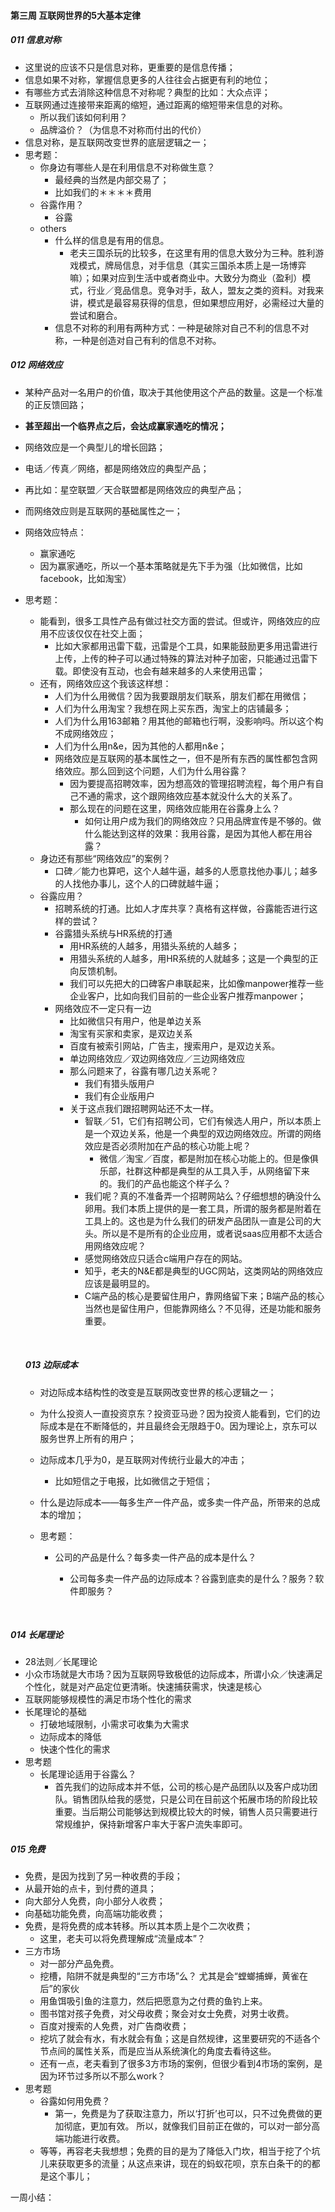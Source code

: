 #### 第三周 互联网世界的5大基本定律

##### 011  信息对称 

- 这里说的应该不只是信息对称，更重要的是信息传播；
- 信息如果不对称，掌握信息更多的人往往会占据更有利的地位；
- 有哪些方式去消除这种信息不对称呢？典型的比如：大众点评；
- 互联网通过连接带来距离的缩短，通过距离的缩短带来信息的对称。
  - 所以我们该如何利用？
  - 品牌溢价？（为信息不对称而付出的代价）
- 信息对称，是互联网改变世界的底层逻辑之一；
- 思考题：
  - 你身边有哪些人是在利用信息不对称做生意？
    - 最经典的当然是内部交易了；
    - 比如我们的＊＊＊＊费用
  - 谷露作用？
    - 谷露
  - others
    - 什么样的信息是有用的信息。
      - 老夫三国杀玩的比较多，在这里有用的信息大致分为三种。胜利游戏模式，牌局信息，对手信息（其实三国杀本质上是一场博弈嘛）；如果对应到生活中或者商业中。大致分为商业（盈利）模式，行业／竞品信息。竞争对手，敌人，盟友之类的资料。对我来讲，模式是最容易获得的信息，但如果想应用好，必需经过大量的尝试和磨合。
    - 信息不对称的利用有两种方式：一种是破除对自己不利的信息不对称，一种是创造对自己有利的信息不对称。

##### 012  网络效应 

- 某种产品对一名用户的价值，取决于其他使用这个产品的数量。这是一个标准的正反馈回路；

- **甚至超出一个临界点之后，会达成赢家通吃的情况；**

- 网络效应是一个典型儿的增长回路；

- 电话／传真／网络，都是网络效应的典型产品；

- 再比如：星空联盟／天合联盟都是网络效应的典型产品；

- 而网络效应则是互联网的基础属性之一；

- 网络效应特点：

  - 赢家通吃
  - 因为赢家通吃，所以一个基本策略就是先下手为强（比如微信，比如facebook，比如淘宝）

- 思考题：

  - 能看到，很多工具性产品有做过社交方面的尝试。但或许，网络效应的应用不应该仅仅在社交上面；
    - 比如大家都用迅雷下载，迅雷是个工具，如果能鼓励更多用迅雷进行上传，上传的种子可以通过特殊的算法对种子加密，只能通过迅雷下载。即使没有互动，也会有越来越多的人来使用迅雷；
  - 还有，网络效应这个我该这样想：
    - 人们为什么用微信？因为我要跟朋友们联系，朋友们都在用微信；
    - 人们为什么用淘宝？我想在网上买东西，淘宝上的店铺最多；
    - 人们为什么用163邮箱？用其他的邮箱也行啊，没影响吗。所以这个构不成网络效应；
    - 人们为什么用n&e，因为其他的人都用n&e；
    - 网络效应是互联网的基本属性之一，但不是所有东西的属性都包含网络效应。那么回到这个问题，人们为什么用谷露？
      - 因为要提高招聘效率，因为想高效的管理招聘流程，每个用户有自己不通的需求，这个跟网络效应基本就没什么大的关系了。
      - 那么现在的问题在这里，网络效应能用在谷露身上么？
        - 如何让用户成为我们的网络效应？只用品牌宣传是不够的。做什么能达到这样的效果：我用谷露，是因为其他人都在用谷露？
  - 身边还有那些“网络效应”的案例？
    - 口碑／能力也算吧，这个人越牛逼，越多的人愿意找他办事儿；越多的人找他办事儿，这个人的口碑就越牛逼；
  - 谷露应用？
    - 招聘系统的打通。比如人才库共享？真格有这样做，谷露能否进行这样的尝试？
    - 谷露猎头系统与HR系统的打通
      - 用HR系统的人越多，用猎头系统的人越多；
      - 用猎头系统的人越多，用HR系统的人就越多；这是一个典型的正向反馈机制。
      - 我们可以先把大的口碑客户串联起来，比如像manpower推荐一些企业客户，比如向我们目前的一些企业客户推荐manpower；
    - 网络效应不一定只有一边
      - 比如微信只有用户，他是单边关系
      - 淘宝有买家和卖家，是双边关系
      - 百度有被索引网站，广告主，搜索用户，是双边关系。
      - 单边网络效应／双边网络效应／三边网络效应
      - 那么问题来了，谷露有哪几边关系呢？
        - 我们有猎头版用户
        - 我们有企业版用户
      - 关于这点我们跟招聘网站还不太一样。
        - 智联／51，它们有招聘公司，它们有候选人用户，所以本质上是一个双边关系，他是一个典型的双边网络效应。所谓的网络效应是否必须附加在产品的核心功能上呢？
          - 微信／淘宝／百度，都是附加在核心功能上的。但是像俱乐部，社群这种都是典型的从工具入手，从网络留下来的。我们的产品也能这个样子么？
        - 我们呢？真的不准备弄一个招聘网站么？仔细想想的确没什么卵用。我们本质上提供的是一套工具，所谓的服务都是附着在工具上的。这也是为什么我们的研发产品团队一直是公司的大头。所以是不是所有的企业应用，或者说saas应用都不太适合用网络效应呢？
        - 感觉网络效应只适合c端用户存在的网站。
        - 知乎，老夫的N&E都是典型的UGC网站，这类网站的网络效应应该是最明显的。
        - C端产品的核心是要留住用户，靠网络留下来；B端产品的核心当然也是留住用户，但能靠网络么？不见得，还是功能和服务重要。

  ​

  ##### 013  边际成本

  - 对边际成本结构性的改变是互联网改变世界的核心逻辑之一；

  - 为什么投资人一直投资京东？投资亚马逊？因为投资人能看到，它们的边际成本是在不断降低的，并且最终会无限趋于0。因为理论上，京东可以服务世界上所有的用户；

  - 边际成本几乎为0，是互联网对传统行业最大的冲击；

    - 比如短信之于电报，比如微信之于短信；

  - 什么是边际成本——每多生产一件产品，或多卖一件产品，所带来的总成本的增加；

  - 思考题：

    - 公司的产品是什么？每多卖一件产品的成本是什么？

      - 公司每多卖一件产品的边际成本？谷露到底卖的是什么？服务？软件即服务？

      ​

##### 014 长尾理论

- 28法则／长尾理论
- 小众市场就是大市场？因为互联网导致极低的边际成本，所谓小众／快速满足个性化，就是对产品定位更清晰。快速捕获需求，快速是核心
- 互联网能够规模性的满足市场个性化的需求
- 长尾理论的基础
  - 打破地域限制，小需求可收集为大需求
  - 边际成本的降低
  - 快速个性化的需求
- 思考题
  - 长尾理论适用于谷露么？
    - 首先我们的边际成本并不低，公司的核心是产品团队以及客户成功团队。销售团队给我的感觉，只是公司在目前这个拓展市场的阶段比较重要。当后期公司能够达到规模比较大的时候，销售人员只需要进行常规维护，保持新增客户率大于客户流失率即可。

##### 015 免费

- 免费，是因为找到了另一种收费的手段；
- 从最开始的点卡，到付费的道具；
- 向大部分人免费，向小部分人收费；
- 向基础功能免费，向高端功能收费；
- 免费，是将免费的成本转移。所以其本质上是个二次收费；
  - 这里，老夫可以将免费理解成“流量成本”？
- 三方市场
  - 对一部分产品免费。
  - 挖槽，陷阱不就是典型的“三方市场”么？ 尤其是会“螳螂捕蝉，黄雀在后”的家伙
  - 用鱼饵吸引鱼的注意力，然后把愿意为之付费的鱼钓上来。
  - 图书馆对孩子免费，对父母收费；聚会对女士免费，对男士收费。
  - 百度对搜索的人免费，对广告商收费；
  - 挖坑了就会有水，有水就会有鱼；这是自然规律，这里要研究的不适各个节点间的属性关系，而是应当从系统演化的角度去看待这些。
  - 还有一点，老夫看到了很多3方市场的案例，但很少看到4市场的案例，是因为环节过多所以不那么work？
- 思考题
  - 谷露如何用免费？
    - 第一，免费是为了获取注意力，所以‘打折’也可以，只不过免费做的更加彻底，更加有效。 所以，就像我们目前正在做的，可以对一部分高端功能进行收费。
  - 等等，再容老夫我想想；免费的目的是为了降低入门坎，相当于挖了个坑儿来获取更多的流量；从这点来讲，现在的蚂蚁花呗，京东白条干的的都是这个事儿；

一周小结：

